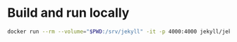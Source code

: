 # Build and run locally

```bash
docker run --rm --volume="$PWD:/srv/jekyll" -it -p 4000:4000 jekyll/jekyll:4.2.2 jekyll serve --watch
```
